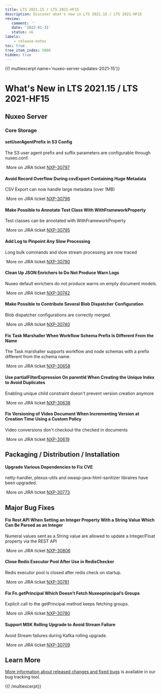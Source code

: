 ```yaml
---
title: LTS 2021.15 / LTS 2021-HF15
description: Discover what's new in LTS 2021.15 / LTS 2021-HF15
review:
   comment: ''
   date: '2022-01-31'
   status: ok
labels:
    - release-notes
toc: true
tree_item_index: 5000
hidden: true
---
```


{{! multiexcerpt name='nuxeo-server-updates-2021-15'}}
# What's New in LTS 2021.15 / LTS 2021-HF15

## Nuxeo Server

### Core Storage

#### setUserAgentPrefix in S3 Config

The S3 user agent prefix and suffix parameters are configurable through nuxeo.conf.

<i class="fa fa-long-arrow-right" aria-hidden="true"></i>&nbsp;More on JIRA ticket [NXP-30797](https://jira.nuxeo.com/browse/NXP-30797)

#### Avoid Record Overflow During csvExport Containing Huge Metadata

CSV Export can now handle large metadata (over 1MB)

<i class="fa fa-long-arrow-right" aria-hidden="true"></i>&nbsp;More on JIRA ticket [NXP-30796](https://jira.nuxeo.com/browse/NXP-30796)

#### Make Possible to Annotate Test Class With WithFrameworkProperty

Test classes can be annotated with WithFrameworkProperty

<i class="fa fa-long-arrow-right" aria-hidden="true"></i>&nbsp;More on JIRA ticket [NXP-30795](https://jira.nuxeo.com/browse/NXP-30795)

#### Add Log to Pinpoint Any Slow Processing

Long bulk commands and slow stream processing are now traced

<i class="fa fa-long-arrow-right" aria-hidden="true"></i>&nbsp;More on JIRA ticket [NXP-30790](https://jira.nuxeo.com/browse/NXP-30790)

#### Clean Up JSON Enrichers to Do Not Produce Warn Logs

Nuxeo default enrichers do not produce warns on empty document models.

<i class="fa fa-long-arrow-right" aria-hidden="true"></i>&nbsp;More on JIRA ticket [NXP-30742](https://jira.nuxeo.com/browse/NXP-30742)

#### Make Possible to Contribute Several Blob Dispatcher Configuration

Blob dispatcher configurations are correctly merged.

<i class="fa fa-long-arrow-right" aria-hidden="true"></i>&nbsp;More on JIRA ticket [NXP-30740](https://jira.nuxeo.com/browse/NXP-30740)

#### Fix Task Marshaller When Workflow Schema Prefix Is Different From the Name

The Task marshaller supports workflow and node schemas with a prefix different from the schema name.

<i class="fa fa-long-arrow-right" aria-hidden="true"></i>&nbsp;More on JIRA ticket [NXP-30658](https://jira.nuxeo.com/browse/NXP-30658)

#### Use partialFilterExpression On parentId When Creating the Unique Index to Avoid Duplicates

Enabling unique child constraint doesn't prevent version creation anymore

<i class="fa fa-long-arrow-right" aria-hidden="true"></i>&nbsp;More on JIRA ticket [NXP-30638](https://jira.nuxeo.com/browse/NXP-30638)

#### Fix Versioning of Video Document When Incrementing Version at Creation Time Using a Custom Policy

Video conversions don't checkout the checked in documents

<i class="fa fa-long-arrow-right" aria-hidden="true"></i>&nbsp;More on JIRA ticket [NXP-30619](https://jira.nuxeo.com/browse/NXP-30619)

## Packaging / Distribution / Installation

#### Upgrade Various Dependencies to Fix CVE

netty-handler, plexus-utils and owasp-java-html-sanitizer libraires have been upgraded.

<i class="fa fa-long-arrow-right" aria-hidden="true"></i>&nbsp;More on JIRA ticket [NXP-30773](https://jira.nuxeo.com/browse/NXP-30773)

## Major Bug Fixes

#### Fix Rest API When Setting an Integer Property With a String Value Which Can Be Parsed as an Integer

Numeral values sent as a String value are allowed to update a Integer/Float property via the REST API

<i class="fa fa-long-arrow-right" aria-hidden="true"></i>&nbsp;More on JIRA ticket [NXP-30806](https://jira.nuxeo.com/browse/NXP-30806)

#### Close Redis Executor Pool After Use in RedisChecker

Redis executor pool is closed after redis check on startup.

<i class="fa fa-long-arrow-right" aria-hidden="true"></i>&nbsp;More on JIRA ticket [NXP-30781](https://jira.nuxeo.com/browse/NXP-30781)

#### Fix Fn.getPrincipal Which Doesn’t Fetch Nuxeoprincipal’s Groups

Explicit call to the getPrincipal method keeps fetching groups.

<i class="fa fa-long-arrow-right" aria-hidden="true"></i>&nbsp;More on JIRA ticket [NXP-30780](https://jira.nuxeo.com/browse/NXP-30780)

#### Support MSK Rolling Upgrade to Avoid Stream Failure

Avoid Stream failures during Kafka rolling upgrade.

<i class="fa fa-long-arrow-right" aria-hidden="true"></i>&nbsp;More on JIRA ticket [NXP-30709](https://jira.nuxeo.com/browse/NXP-30709)

## Learn More

[More information about released changes and fixed bugs](https://jira.nuxeo.com/secure/ReleaseNote.jspa?projectId=10011&version=21583) is available in our bug tracking tool.

{{! /multiexcerpt}}

